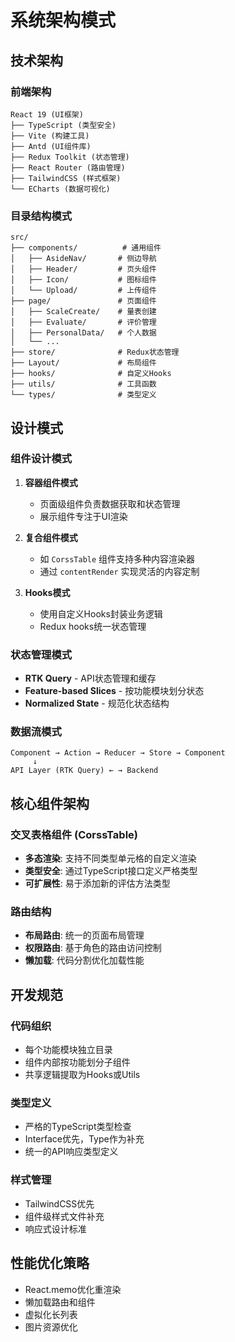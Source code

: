 # 系统架构模式

## 技术架构

### 前端架构

```
React 19 (UI框架)
├── TypeScript (类型安全)
├── Vite (构建工具)
├── Antd (UI组件库)
├── Redux Toolkit (状态管理)
├── React Router (路由管理)
├── TailwindCSS (样式框架)
└── ECharts (数据可视化)
```

### 目录结构模式

```
src/
├── components/          # 通用组件
│   ├── AsideNav/       # 侧边导航
│   ├── Header/         # 页头组件
│   ├── Icon/           # 图标组件
│   └── Upload/         # 上传组件
├── page/               # 页面组件
│   ├── ScaleCreate/    # 量表创建
│   ├── Evaluate/       # 评价管理
│   ├── PersonalData/   # 个人数据
│   └── ...
├── store/              # Redux状态管理
├── Layout/             # 布局组件
├── hooks/              # 自定义Hooks
├── utils/              # 工具函数
└── types/              # 类型定义
```

## 设计模式

### 组件设计模式

1. **容器组件模式**

    - 页面级组件负责数据获取和状态管理
    - 展示组件专注于UI渲染

2. **复合组件模式**

    - 如 `CorssTable` 组件支持多种内容渲染器
    - 通过 `contentRender` 实现灵活的内容定制

3. **Hooks模式**
    - 使用自定义Hooks封装业务逻辑
    - Redux hooks统一状态管理

### 状态管理模式

- **RTK Query** - API状态管理和缓存
- **Feature-based Slices** - 按功能模块划分状态
- **Normalized State** - 规范化状态结构

### 数据流模式

```
Component → Action → Reducer → Store → Component
     ↓
API Layer (RTK Query) ← → Backend
```

## 核心组件架构

### 交叉表格组件 (CorssTable)

- **多态渲染**: 支持不同类型单元格的自定义渲染
- **类型安全**: 通过TypeScript接口定义严格类型
- **可扩展性**: 易于添加新的评估方法类型

### 路由结构

- **布局路由**: 统一的页面布局管理
- **权限路由**: 基于角色的路由访问控制
- **懒加载**: 代码分割优化加载性能

## 开发规范

### 代码组织

- 每个功能模块独立目录
- 组件内部按功能划分子组件
- 共享逻辑提取为Hooks或Utils

### 类型定义

- 严格的TypeScript类型检查
- Interface优先，Type作为补充
- 统一的API响应类型定义

### 样式管理

- TailwindCSS优先
- 组件级样式文件补充
- 响应式设计标准

## 性能优化策略

- React.memo优化重渲染
- 懒加载路由和组件
- 虚拟化长列表
- 图片资源优化
